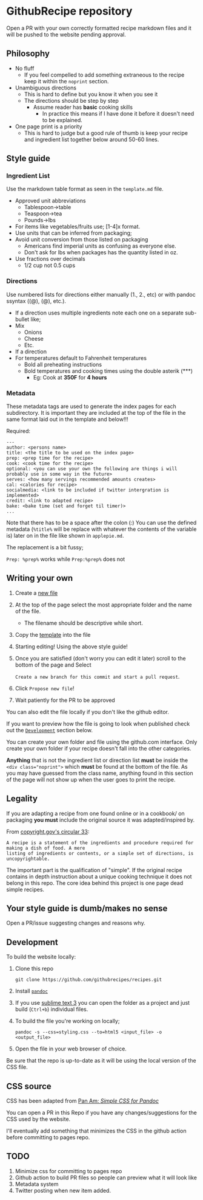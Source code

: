 # GithubRecipe repository

Open a PR with your own correctly formatted recipe markdown files and it will be pushed to the website pending approval.

## Philosophy

- No fluff
    + If you feel compelled to add something extraneous to the recipe keep it within the `noprint` section.
- Unambiguous directions
    + This is hard to define but you know it when you see it
    + The directions should be step by step
        * Assume reader has **basic** cooking skills
            - In practice this means if I have done it before it doesn't need to be explained. 
- One page print is a priority
    + This is hard to judge but a good rule of thumb is keep your recipe and ingredient list together below around 50-60 lines.

## Style guide
### Ingredient List
Use the markdown table format as seen in the `template.md` file.

+ Approved unit abbreviations
    * Tablespoon->table
    * Teaspoon->tea
    * Pounds->lbs
+ For items like vegetables/fruits use; \[1-4\]x format.
+ Use units that can be inferred from packaging;
+ Avoid unit conversion from those listed on packaging
    * Americans find imperial units as confusing as everyone else.
    * Don't ask for lbs when packages has the quantity listed in oz.
+ Use fractions over decimals
    * 1/2 cup not 0.5 cups

### Directions
Use numbered lists for directions either manually (1., 2., etc) or with pandoc ssyntax ((@), (@), etc.).
+ If a direction uses multiple ingredients note each one on a separate sub-bullet like;
+ Mix
    * Onions
    * Cheese
    * Etc.
+ If a direction 
+ For temperatures default to Fahrenheit temperatures
    * Bold all preheating instructions
    * Bold temperatures and cooking times using the double asterik (\*\**)
        * Eg: Cook at **350F** for **4 hours**

### Metadata
These metadata tags are used to generate the index pages for each subdirectory. It is important they are included at the top of the file in the same format laid out in the template and below!!!

Required:
```
---
author: <persons name>
title: <the title to be used on the index page>
prep: <prep time for the recipe>
cook: <cook time for the recipe>
optional: <you can use your own the following are things i will probably use in some way in the future>
serves: <how many servings recommended amounts creates>
cal: <calories for recipe>
socialmedia: <link to be included if twitter intergration is implemented>
credit: <link to adapted recipe>
bake: <bake time (set and forget til timer)>
...
```
Note that there has to be a space after the colon (:)
You can use the defined metadata (`%title%` will be replace with whatever the contents of the variable is) later on in the file like shown in `applepie.md`.

The replacement is a bit fussy;

`Prep: %prep%` works while `Prep:%prep%` does not

## Writing your own
1. Create a [new file](https://github.com/githubrecipes/recipes/new/main)
2. At the top of the page select the most appropriate folder and the name of the file.
    - The filename should be descriptive while short.
3. Copy the [template](https://raw.githubusercontent.com/githubrecipes/recipes/main/template.md) into the file
4. Starting editing! Using the above style guide!
5. Once you are satisfied (don't worry you can edit it later) scroll to the bottom of the page and Select 

    `Create a new branch for this commit and start a pull request`.
6. Click `Propose new file`!
7. Wait patiently for the PR to be approved

You can also edit the file locally if you don't like the github editor. 

If you want to preview how the file is going to look when published check out the [`Development`](#Development) section below.

You can create your own folder and file using the github.com interface. Only create your own folder if your recipe doesn't fall into the other categories.

**Anything** that is not the ingredient list or direction list **must** be inside the `<div class="noprint">` which **must** be found at the bottom of the file. As you may have guessed from the class name, anything found in this section of the page will not show up when the user goes to print the recipe.

## Legality

If you are adapting a recipe from one found online or in a cookbook/ on packaging **you must** include the original source it was adapted/inspired by.

From [copyright.gov's circular 33](https://www.copyright.gov/circs/circ33.pdf):
```
A recipe is a statement of the ingredients and procedure required for making a dish of food. A mere
listing of ingredients or contents, or a simple set of directions, is uncopyrightable.
```

The important part is the qualification of "simple". If the original recipe contains in depth instruction about a unique cooking technique it does not belong in this repo. The core idea behind this project is one page dead simple recipes.


## Your style guide is dumb/makes no sense
Open a PR/issue suggesting changes and reasons why.


## Development
To build the website locally:
1. Clone this repo
    
    `git clone https://github.com/githubrecipes/recipes.git`
2. Install [`pandoc`](https://pandoc.org/installing.html)
3. If you use [sublime text 3](https://www.sublimetext.com/3) you can open the folder as a project and just build (`Ctrl+b`) individual files.
4. To build the file you're working on locally;
    
    `pandoc -s --css=styling.css --to=html5 <input_file> -o <output_file>`
5. Open the file in your web browser of choice.

Be sure that the repo is up-to-date as it will be using the local version of the CSS file.

## CSS source
CSS has been adapted from [Pan Am: *Simple CSS for Pandoc*](https://benjam.info/panam/)

You can open a PR in this Repo if you have any changes/suggestions for the CSS used by the website.

I'll eventually add something that minimizes the CSS in the github action before committing to pages repo.

## TODO
1. Minimize css for committing to pages repo
2. Github action to build PR files so people can preview what it will look like
3. Metadata system
4. Twitter posting when new item added.
